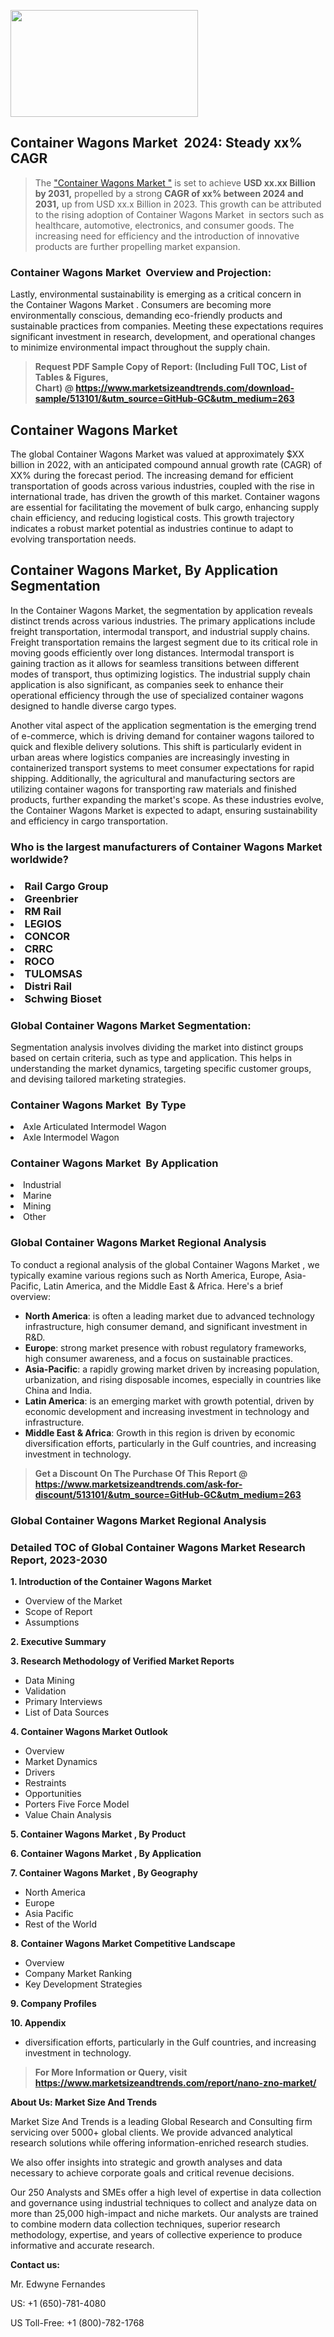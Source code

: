 <p><img class="alignnone size-medium wp-image-20088" src="https://ffe5etoiles.com/wp-content/uploads/2024/12/MST1-300x171.png" alt="" width="300" height="171" /></p><h2 id="ember46" class="ember-view reader-text-block__heading-2">Container Wagons Market &nbsp;2024: Steady&nbsp;xx% CAGR</h2><blockquote id="ember47" class="ember-view reader-text-block__blockquote">The&nbsp;<a class="app-aware-link " href="https://www.marketsizeandtrends.com/download-sample/513101/&utm_source=GitHub-GC&utm_medium=263" target="_blank" data-test-app-aware-link="">"Container Wagons Market "</a>&nbsp;is set to achieve&nbsp;<strong>USD&nbsp;xx.xx&nbsp;Billion by 2031,</strong>&nbsp;propelled by a strong&nbsp;<strong>CAGR of&nbsp;xx% between 2024 and 2031,</strong>&nbsp;up from USD xx.x Billion in 2023. This growth can be attributed to the rising adoption of&nbsp;Container Wagons Market &nbsp;in sectors such as healthcare, automotive, electronics, and consumer goods. The increasing need for efficiency and the introduction of innovative products are further propelling market expansion.</blockquote><h3 id="ember48" class="ember-view reader-text-block__heading-3">Container Wagons Market &nbsp;Overview and Projection:</h3><p id="ember49" class="ember-view reader-text-block__paragraph">Lastly, environmental sustainability is emerging as a critical concern in the&nbsp;Container Wagons Market . Consumers are becoming more environmentally conscious, demanding eco-friendly products and sustainable practices from companies. Meeting these expectations requires significant investment in research, development, and operational changes to minimize environmental impact throughout the supply chain.</p><blockquote id="ember50" class="ember-view reader-text-block__blockquote"><strong>Request PDF Sample Copy of Report: (Including Full TOC, List of Tables &amp; Figures, Chart)&nbsp;@&nbsp;<strong><a href="https://www.marketsizeandtrends.com/download-sample/513101/&utm_source=GitHub-GC&utm_medium=263" target="_blank">https://www.marketsizeandtrends.com/download-sample/513101/&utm_source=GitHub-GC&utm_medium=263</a></strong></strong></blockquote><h3 class=""> <h2>Container Wagons Market</h2><p>The global Container Wagons Market was valued at approximately $XX billion in 2022, with an anticipated compound annual growth rate (CAGR) of XX% during the forecast period. The increasing demand for efficient transportation of goods across various industries, coupled with the rise in international trade, has driven the growth of this market. Container wagons are essential for facilitating the movement of bulk cargo, enhancing supply chain efficiency, and reducing logistical costs. This growth trajectory indicates a robust market potential as industries continue to adapt to evolving transportation needs.</p><h2>Container Wagons Market, By Application Segmentation</h2><p>In the Container Wagons Market, the segmentation by application reveals distinct trends across various industries. The primary applications include freight transportation, intermodal transport, and industrial supply chains. Freight transportation remains the largest segment due to its critical role in moving goods efficiently over long distances. Intermodal transport is gaining traction as it allows for seamless transitions between different modes of transport, thus optimizing logistics. The industrial supply chain application is also significant, as companies seek to enhance their operational efficiency through the use of specialized container wagons designed to handle diverse cargo types.</p><p>Another vital aspect of the application segmentation is the emerging trend of e-commerce, which is driving demand for container wagons tailored to quick and flexible delivery solutions. This shift is particularly evident in urban areas where logistics companies are increasingly investing in containerized transport systems to meet consumer expectations for rapid shipping. Additionally, the agricultural and manufacturing sectors are utilizing container wagons for transporting raw materials and finished products, further expanding the market's scope. As these industries evolve, the Container Wagons Market is expected to adapt, ensuring sustainability and efficiency in cargo transportation.</p></h3><h3 id="" class="">Who is the largest manufacturers of&nbsp;Container Wagons Market worldwide?</h3><h3 class=""></Li><Li>Rail Cargo Group</Li><Li> Greenbrier</Li><Li> RM Rail</Li><Li> LEGIOS</Li><Li> CONCOR</Li><Li> CRRC</Li><Li> ROCO</Li><Li> TULOMSAS</Li><Li> Distri Rail</Li><Li> Schwing Bioset</h3><h3 id="ember53" class="ember-view reader-text-block__heading-3">Global&nbsp;Container Wagons Market Segmentation:</h3><p id="ember54" class="ember-view reader-text-block__paragraph">Segmentation analysis involves dividing the market into distinct groups based on certain criteria, such as type and application. This helps in understanding the market dynamics, targeting specific customer groups, and devising tailored marketing strategies.</p><h3 id="" class="">Container Wagons Market &nbsp;By Type</h3><p></Li><Li>Axle Articulated Intermodel Wagon</Li><Li> Axle Intermodel Wagon</p><h3 id="" class="">Container Wagons Market &nbsp;By Application</h3><p class=""></Li><Li>Industrial</Li><Li> Marine</Li><Li> Mining</Li><Li> Other</p><h3 id="ember62" class="ember-view reader-text-block__heading-3">Global Container Wagons Market Regional Analysis</h3><p id="ember63" class="ember-view reader-text-block__paragraph">To conduct a regional analysis of the global Container Wagons Market , we typically examine various regions such as North America, Europe, Asia-Pacific, Latin America, and the Middle East &amp; Africa. Here's a brief overview:</p><ul><li><strong>North America</strong>: is often a leading market due to advanced technology infrastructure, high consumer demand, and significant investment in R&amp;D.</li><li><strong>Europe</strong>: strong market presence with robust regulatory frameworks, high consumer awareness, and a focus on sustainable practices.</li><li><strong>Asia-Pacific</strong>: a rapidly growing market driven by increasing population, urbanization, and rising disposable incomes, especially in countries like China and India.</li><li><strong>Latin America</strong>: is an emerging market with growth potential, driven by economic development and increasing investment in technology and infrastructure.</li><li><strong>Middle East &amp; Africa</strong>: Growth in this region is driven by economic diversification efforts, particularly in the Gulf countries, and increasing investment in technology.</li></ul><blockquote id="ember61" class="ember-view reader-text-block__blockquote"><strong>Get a Discount On The Purchase Of This Report @ <strong><a href="https://html-cleaner.com/" target="">https://www.marketsizeandtrends.com/ask-for-discount/513101/&utm_source=GitHub-GC&utm_medium=263</a></strong></strong></blockquote><h3 id="ember62" class="ember-view reader-text-block__heading-3">Global Container Wagons Market Regional Analysis</h3><h3 id="" class="">Detailed TOC of Global Container Wagons Market Research Report, 2023-2030</h3><p id="" class=""><strong>1. Introduction of the Container Wagons Market </strong></p><ul><li>Overview of the Market</li><li>Scope of Report</li><li>Assumptions</li></ul><p id="" class=""><strong>2. Executive Summary</strong></p><p id="" class=""><strong>3. Research Methodology of Verified Market Reports</strong></p><ul><li>Data Mining</li><li>Validation</li><li>Primary Interviews</li><li>List of Data Sources</li></ul><p id="" class=""><strong>4. Container Wagons Market Outlook</strong></p><ul><li>Overview</li><li>Market Dynamics</li><li>Drivers</li><li>Restraints</li><li>Opportunities</li><li>Porters Five Force Model</li><li>Value Chain Analysis</li></ul><p id="" class=""><strong>5. Container Wagons Market , By Product</strong></p><p id="" class=""><strong>6. Container Wagons Market , By Application</strong></p><p id="" class=""><strong>7. Container Wagons Market , By Geography</strong></p><ul><li>North America</li><li>Europe</li><li>Asia Pacific</li><li>Rest of the World</li></ul><p id="" class=""><strong>8. Container Wagons Market Competitive Landscape</strong></p><ul><li>Overview</li><li>Company Market Ranking</li><li>Key Development Strategies</li></ul><p id="" class=""><strong>9. Company Profiles</strong></p><p id="" class=""><strong>10. Appendix</strong></p><ul><li>diversification efforts, particularly in the Gulf countries, and increasing investment in technology.</li></ul><blockquote id="ember65" class="ember-view reader-text-block__blockquote"><strong>For More Information or Query, visit <strong><strong><a href="https://html-cleaner.com/" target="">https://www.marketsizeandtrends.com/report/nano-zno-market/</a></strong></strong></strong></blockquote><p id="" class=""><strong>About Us: Market Size And Trends</strong></p><p id="" class="">Market Size And Trends is a leading Global Research and Consulting firm servicing over 5000+ global clients. We provide advanced analytical research solutions while offering information-enriched research studies.</p><p id="" class="">We also offer insights into strategic and growth analyses and data necessary to achieve corporate goals and critical revenue decisions.</p><p id="" class="">Our 250 Analysts and SMEs offer a high level of expertise in data collection and governance using industrial techniques to collect and analyze data on more than 25,000 high-impact and niche markets. Our analysts are trained to combine modern data collection techniques, superior research methodology, expertise, and years of collective experience to produce informative and accurate research.</p><p id="" class=""><strong>Contact us:</strong></p><p id="" class="">Mr. Edwyne Fernandes</p><p id="" class="">US: +1 (650)-781-4080</p><p id="" class="">US Toll-Free: +1 (800)-782-1768</p>
